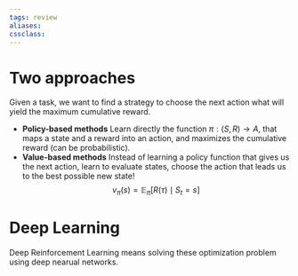 ```yaml
---
tags: review
aliases:
cssclass:
---
```

 

# Two approaches
Given a task, we want to find a strategy to choose the next action what will yield the maximum cumulative reward.

- **Policy-based methods** Learn directly the function $\pi : (S, R) \to A$, that maps a state and a reward into an action, and maximizes the cumulative reward (can be probabilistic).
- **Value-based methods** Instead of learning a policy function that gives us the next action, learn to evaluate states, choose the action that leads us to the best possible new state!
$$
v_{\pi}(s) = \mathbb{E}_{\pi}[R(\tau) \mid S_t=s]
$$

# Deep Learning

Deep Reinforcement Learning means solving these optimization problem using deep nearual networks.